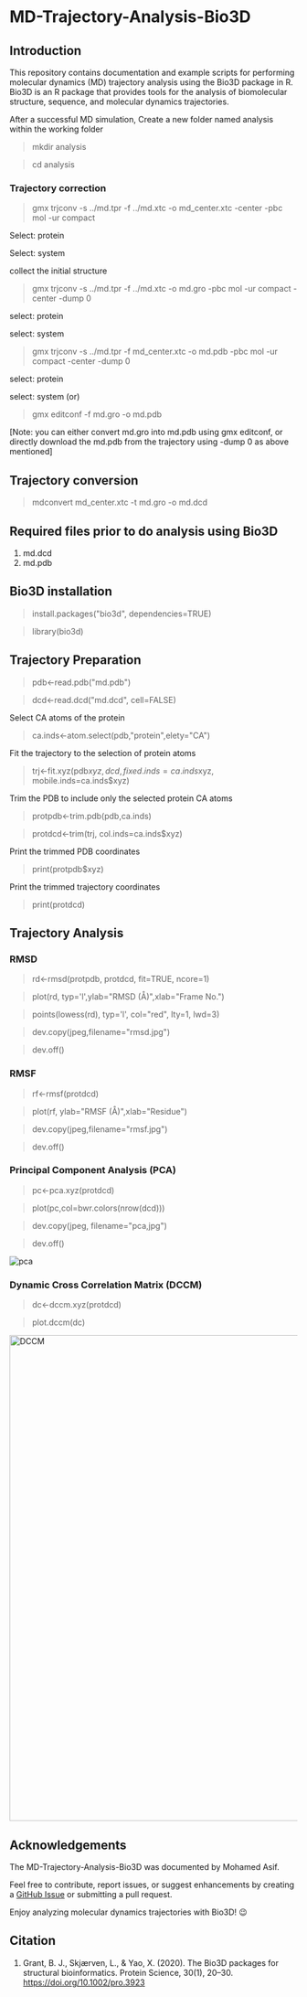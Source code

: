 # MD-Trajectory-Analysis-Bio3D

## Introduction

This repository contains documentation and example scripts for performing molecular dynamics (MD) trajectory analysis using the Bio3D package in R. Bio3D is an R package that provides tools for the analysis of biomolecular structure, sequence, and molecular dynamics trajectories.

After a successful MD simulation, 
Create a new folder named analysis within the working folder

> mkdir analysis

> cd analysis

### Trajectory correction 
> gmx trjconv -s ../md.tpr -f ../md.xtc -o md_center.xtc -center -pbc mol -ur compact

Select: protein

Select: system

collect the initial structure

> gmx trjconv -s ../md.tpr -f ../md.xtc -o md.gro -pbc mol -ur compact -center -dump 0

select: protein

select: system

> gmx trjconv -s ../md.tpr -f md_center.xtc -o md.pdb -pbc mol -ur compact -center -dump 0

select: protein

select: system
                     (or) 
> gmx editconf -f md.gro -o md.pdb

[Note: you can either convert md.gro into md.pdb using gmx editconf, or directly download the md.pdb from the trajectory using -dump 0 as above mentioned] 

## Trajectory conversion
> mdconvert md_center.xtc -t md.gro -o md.dcd

## Required files prior to do analysis using Bio3D
1) md.dcd
2) md.pdb

## Bio3D installation

> install.packages("bio3d", dependencies=TRUE)

> library(bio3d)

## Trajectory Preparation

> pdb<-read.pdb("md.pdb")

> dcd<-read.dcd("md.dcd", cell=FALSE)

Select CA atoms of the protein

> ca.inds<-atom.select(pdb,"protein",elety="CA")

Fit the trajectory to the selection of protein atoms

> trj<-fit.xyz(pdb$xyz, dcd, fixed.inds=ca.inds$xyz, mobile.inds=ca.inds$xyz)

Trim the PDB to include only the selected protein CA atoms

> protpdb<-trim.pdb(pdb,ca.inds)

> protdcd<-trim(trj, col.inds=ca.inds$xyz)

Print the trimmed PDB coordinates

> print(protpdb$xyz)

Print the trimmed trajectory coordinates

> print(protdcd)

## Trajectory Analysis

### RMSD

> rd<-rmsd(protpdb, protdcd, fit=TRUE, ncore=1)

> plot(rd, typ='l',ylab="RMSD (Å)",xlab="Frame No.")

> points(lowess(rd), typ='l', col="red", lty=1, lwd=3)

> dev.copy(jpeg,filename="rmsd.jpg")

> dev.off() 

### RMSF

> rf<-rmsf(protdcd)

> plot(rf, ylab="RMSF (Å)",xlab="Residue")

>dev.copy(jpeg,filename="rmsf.jpg") 

> dev.off()

### Principal Component Analysis (PCA)

> pc<-pca.xyz(protdcd)

> plot(pc,col=bwr.colors(nrow(dcd)))

> dev.copy(jpeg, filename="pca,jpg")

> dev.off()

![pca](https://github.com/CreedxAsif/MD-Trajectory-Analysis-Bio3D/assets/122298899/66b4f598-d38b-4af5-875e-8c6a1df8776c)


### Dynamic Cross Correlation Matrix (DCCM)

> dc<-dccm.xyz(protdcd)

> plot.dccm(dc)

<img width="850" alt="DCCM" src="https://github.com/CreedxAsif/MD-Trajectory-Analysis-Bio3D/assets/122298899/3f6b4526-05f5-4f7a-be0a-951b4ab1c627">

## Acknowledgements

The MD-Trajectory-Analysis-Bio3D was documented by Mohamed Asif. 

Feel free to contribute, report issues, or suggest enhancements by creating a [GitHub Issue](https://github.com/CreedxAsif/MD-Trajectory-Analysis-Bio3D/issues) or submitting a pull request.

Enjoy analyzing molecular dynamics trajectories with Bio3D! 😉

## Citation

1) Grant, B. J., Skjærven, L., & Yao, X. (2020). The Bio3D packages for structural bioinformatics. Protein Science, 30(1), 20–30. https://doi.org/10.1002/pro.3923
